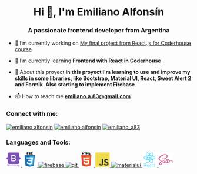 <h1 align="center">Hi 👋, I'm Emiliano Alfonsín</h1>
<h3 align="center">A passionate frontend developer from Argentina</h3>

- 🔭 I’m currently working on [My final project from React.js for Coderhouse course](https://meek-speculoos-451c82.netlify.app/)

- 🌱 I’m currently learning **Frontend with React in Coderhouse**

- 📝 About this proyect **In this proyect I'm learning to use and improve my skills in some libraries, like Bootstrap, Material UI, React, Sweet Alert 2 and Formik. Also starting to implement Firebase**

- 📫 How to reach me **emiliano.a.83@gmail.com**

<h3 align="left">Connect with me:</h3>
<p align="left">
<a href="https://linkedin.com/in/emiliano alfonsin" target="blank"><img align="center" src="https://raw.githubusercontent.com/rahuldkjain/github-profile-readme-generator/master/src/images/icons/Social/linked-in-alt.svg" alt="emiliano alfonsin" height="30" width="40" /></a>
<a href="https://fb.com/emiliano alfonsin" target="blank"><img align="center" src="https://raw.githubusercontent.com/rahuldkjain/github-profile-readme-generator/master/src/images/icons/Social/facebook.svg" alt="emiliano alfonsin" height="30" width="40" /></a>
<a href="https://instagram.com/emiliano_a83" target="blank"><img align="center" src="https://raw.githubusercontent.com/rahuldkjain/github-profile-readme-generator/master/src/images/icons/Social/instagram.svg" alt="emiliano_a83" height="30" width="40" /></a>
</p>

<h3 align="left">Languages and Tools:</h3>
<p align="left "> <a href="https://getbootstrap.com" target="_blank" rel="noreferrer"> <img src="https://raw.githubusercontent.com/devicons/devicon/master/icons/bootstrap/bootstrap-plain-wordmark.svg" alt="bootstrap" width="40" height="40"/> </a> </a> <a href="https://www.w3schools.com/css/" target="_blank" rel="noreferrer"> <img src="https://raw.githubusercontent.com/devicons/devicon/master/icons/css3/css3-original-wordmark.svg" alt="css3" width="40" height="40"/> </a> <a href="https://firebase.google.com/" target="_blank" rel="noreferrer"> <img src="https://www.vectorlogo.zone/logos/firebase/firebase-icon.svg" alt="firebase" width="40" height="40"/> </a> <a href="https://git-scm.com/" target="_blank" rel="noreferrer"> <img src="https://www.vectorlogo.zone/logos/git-scm/git-scm-icon.svg" alt="git" width="40" height="40"/> </a> <a href="https://www.w3.org/html/" target="_blank" rel="noreferrer"> <img src="https://raw.githubusercontent.com/devicons/devicon/master/icons/html5/html5-original-wordmark.svg" alt="html5" width="40" height="40"/> </a> <a href="https://developer.mozilla.org/en-US/docs/Web/JavaScript" target="_blank" rel="noreferrer"> <img src="https://raw.githubusercontent.com/devicons/devicon/master/icons/javascript/javascript-original.svg" alt="javascript" width="40" height="40"/> <a href="https://mui.com" target="_blank" rel="noreferrer"> <img src="https://devicons.railway.app/i/materialui.svg" alt="materialui" width="40" height="40"/> </a> <a href="https://reactjs.org/" target="_blank" rel="noreferrer"> <img src="https://raw.githubusercontent.com/devicons/devicon/master/icons/react/react-original-wordmark.svg" alt="react" width="40" height="40"/> </a> <a href="https://sass-lang.com" target="_blank" rel="noreferrer"> <img src="https://raw.githubusercontent.com/devicons/devicon/master/icons/sass/sass-original.svg" alt="sass" width="40" height="40"/> </a> </p>
